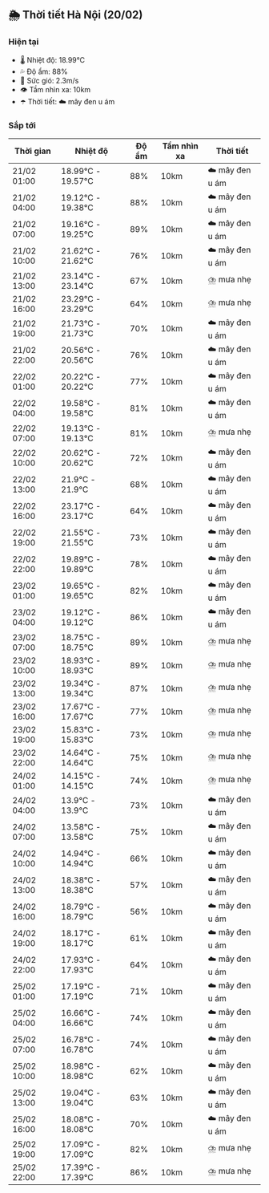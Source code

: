 ## 🌦️ Thời tiết Hà Nội (20/02)

### Hiện tại

- 🌡️ Nhiệt độ: 18.99℃
- 💦 Độ ẩm: 88%
- 💨 Sức gió: 2.3m/s
- 👁️ Tầm nhìn xa: 10km
- ☂️ Thời tiết: ☁️ mây đen u ám

### Sắp tới

| Thời gian | Nhiệt độ | Độ ẩm | Tầm nhìn xa | Thời tiết |
| --- | --- | --- | --- | --- |
| 21/02 01:00 | 18.99℃ - 19.57℃ | 88% | 10km | ☁️ mây đen u ám |
| 21/02 04:00 | 19.12℃ - 19.38℃ | 88% | 10km | ☁️ mây đen u ám |
| 21/02 07:00 | 19.16℃ - 19.25℃ | 89% | 10km | ☁️ mây đen u ám |
| 21/02 10:00 | 21.62℃ - 21.62℃ | 76% | 10km | ☁️ mây đen u ám |
| 21/02 13:00 | 23.14℃ - 23.14℃ | 67% | 10km | ⛈️ mưa nhẹ |
| 21/02 16:00 | 23.29℃ - 23.29℃ | 64% | 10km | ⛈️ mưa nhẹ |
| 21/02 19:00 | 21.73℃ - 21.73℃ | 70% | 10km | ☁️ mây đen u ám |
| 21/02 22:00 | 20.56℃ - 20.56℃ | 76% | 10km | ☁️ mây đen u ám |
| 22/02 01:00 | 20.22℃ - 20.22℃ | 77% | 10km | ☁️ mây đen u ám |
| 22/02 04:00 | 19.58℃ - 19.58℃ | 81% | 10km | ☁️ mây đen u ám |
| 22/02 07:00 | 19.13℃ - 19.13℃ | 81% | 10km | ⛈️ mưa nhẹ |
| 22/02 10:00 | 20.62℃ - 20.62℃ | 72% | 10km | ☁️ mây đen u ám |
| 22/02 13:00 | 21.9℃ - 21.9℃ | 68% | 10km | ☁️ mây đen u ám |
| 22/02 16:00 | 23.17℃ - 23.17℃ | 64% | 10km | ☁️ mây đen u ám |
| 22/02 19:00 | 21.55℃ - 21.55℃ | 73% | 10km | ☁️ mây đen u ám |
| 22/02 22:00 | 19.89℃ - 19.89℃ | 78% | 10km | ☁️ mây đen u ám |
| 23/02 01:00 | 19.65℃ - 19.65℃ | 82% | 10km | ☁️ mây đen u ám |
| 23/02 04:00 | 19.12℃ - 19.12℃ | 86% | 10km | ☁️ mây đen u ám |
| 23/02 07:00 | 18.75℃ - 18.75℃ | 89% | 10km | ⛈️ mưa nhẹ |
| 23/02 10:00 | 18.93℃ - 18.93℃ | 89% | 10km | ⛈️ mưa nhẹ |
| 23/02 13:00 | 19.34℃ - 19.34℃ | 87% | 10km | ⛈️ mưa nhẹ |
| 23/02 16:00 | 17.67℃ - 17.67℃ | 77% | 10km | ⛈️ mưa nhẹ |
| 23/02 19:00 | 15.83℃ - 15.83℃ | 73% | 10km | ⛈️ mưa nhẹ |
| 23/02 22:00 | 14.64℃ - 14.64℃ | 75% | 10km | ⛈️ mưa nhẹ |
| 24/02 01:00 | 14.15℃ - 14.15℃ | 74% | 10km | ⛈️ mưa nhẹ |
| 24/02 04:00 | 13.9℃ - 13.9℃ | 73% | 10km | ☁️ mây đen u ám |
| 24/02 07:00 | 13.58℃ - 13.58℃ | 75% | 10km | ☁️ mây đen u ám |
| 24/02 10:00 | 14.94℃ - 14.94℃ | 66% | 10km | ☁️ mây đen u ám |
| 24/02 13:00 | 18.38℃ - 18.38℃ | 57% | 10km | ☁️ mây đen u ám |
| 24/02 16:00 | 18.79℃ - 18.79℃ | 56% | 10km | ☁️ mây đen u ám |
| 24/02 19:00 | 18.17℃ - 18.17℃ | 61% | 10km | ☁️ mây đen u ám |
| 24/02 22:00 | 17.93℃ - 17.93℃ | 64% | 10km | ☁️ mây đen u ám |
| 25/02 01:00 | 17.19℃ - 17.19℃ | 71% | 10km | ☁️ mây đen u ám |
| 25/02 04:00 | 16.66℃ - 16.66℃ | 74% | 10km | ☁️ mây đen u ám |
| 25/02 07:00 | 16.78℃ - 16.78℃ | 74% | 10km | ☁️ mây đen u ám |
| 25/02 10:00 | 18.98℃ - 18.98℃ | 62% | 10km | ☁️ mây đen u ám |
| 25/02 13:00 | 19.04℃ - 19.04℃ | 63% | 10km | ☁️ mây đen u ám |
| 25/02 16:00 | 18.08℃ - 18.08℃ | 70% | 10km | ☁️ mây đen u ám |
| 25/02 19:00 | 17.09℃ - 17.09℃ | 82% | 10km | ⛈️ mưa nhẹ |
| 25/02 22:00 | 17.39℃ - 17.39℃ | 86% | 10km | ⛈️ mưa nhẹ |
